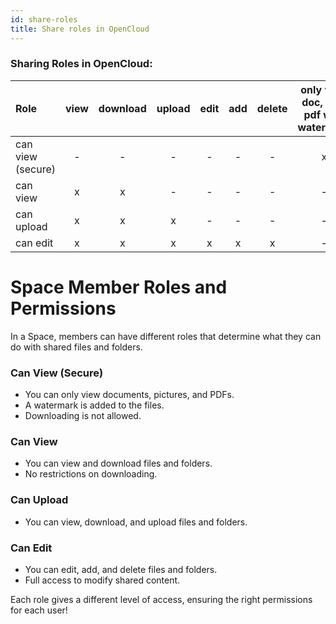 ```yaml
---
id: share-roles
title: Share roles in OpenCloud
---
```



### Sharing Roles in OpenCloud:

| Role              | view  | download | upload     | edit  | add   | delete    | only view doc, img, pdf with watermark |
| :----------       | :-:   | :-:      | :-:        | :-:   | :-:   | :-:       | :-:                                    |
| can view (secure) |   -   |     -    | -          | -     | -     | -         | x                                      |
| can view          |   x   |     x    | -          | -     | -     | -         | -                                      |
| can upload        |   x   |     x    | x          | -     | -     | -         | -                                      |
| can edit          |   x   |     x    | x          | x     | x     | x         | -                                      |



# Space Member Roles and Permissions

In a Space, members can have different roles that determine what they can do with shared files and folders.

### Can View (Secure)
- You can only view documents, pictures, and PDFs.
- A watermark is added to the files.
- Downloading is not allowed.

### Can View
- You can view and download files and folders.
- No restrictions on downloading.

### Can Upload
- You can view, download, and upload files and folders.

### Can Edit
- You can edit, add, and delete files and folders.
- Full access to modify shared content.

Each role gives a different level of access, ensuring the right permissions for each user!
